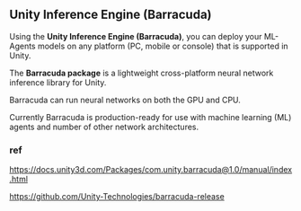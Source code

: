 ## Unity Inference Engine (Barracuda)
Using the **Unity Inference Engine (Barracuda)**, you can deploy your ML-Agents models on any platform (PC, mobile or console) that is supported in Unity.


The **Barracuda package** is a lightweight cross-platform neural network inference library for Unity.

Barracuda can run neural networks on both the GPU and CPU. 

Currently Barracuda is production-ready for use with machine learning (ML) agents and number of other network architectures.

### ref

https://docs.unity3d.com/Packages/com.unity.barracuda@1.0/manual/index.html

https://github.com/Unity-Technologies/barracuda-release

